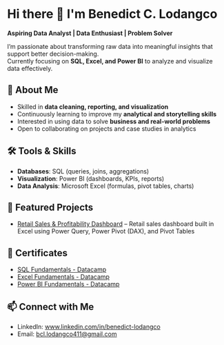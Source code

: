 # Hi there 👋 I'm Benedict C. Lodangco

**Aspiring Data Analyst | Data Enthusiast | Problem Solver**

I’m passionate about transforming raw data into meaningful insights that support better decision-making.  
Currently focusing on **SQL, Excel, and Power BI** to analyze and visualize data effectively.  


## 🔎 About Me
- Skilled in **data cleaning, reporting, and visualization**  
- Continuously learning to improve my **analytical and storytelling skills**  
- Interested in using data to solve **business and real-world problems**  
- Open to collaborating on projects and case studies in analytics  


## 🛠️ Tools & Skills
- **Databases**: SQL (queries, joins, aggregations)  
- **Visualization**: Power BI (dashboards, KPIs, reports)  
- **Data Analysis**: Microsoft Excel (formulas, pivot tables, charts)  


## 📂 Featured Projects
- [Retail Sales & Profitability Dashboard](https://github.com/BenedictLodangco/Retail-Sales-Dashboard-Excel.git) – Retail sales dashboard built in Excel using Power Query, Power Pivot (DAX), and Pivot Tables


## 📜 Certificates
- [SQL Fundamentals - Datacamp](https://www.datacamp.com/completed/statement-of-accomplishment/track/3498ce64db768e514092071af292d36f12abdda8)
- [Excel Fundamentals - Datacamp](https://www.datacamp.com/completed/statement-of-accomplishment/track/b3145fc91dd1e08586e67ffb0ab1f9eefb2790c5) 
- [Power BI Fundamentals - Datacamp](https://www.datacamp.com/completed/statement-of-accomplishment/track/31b806b4e72d681aef98afe8e1b7e84a0f079680)


## 📫 Connect with Me
- LinkedIn: www.linkedin.com/in/benedict-lodangco
- Email: bcl.lodangco411@gmail.com

